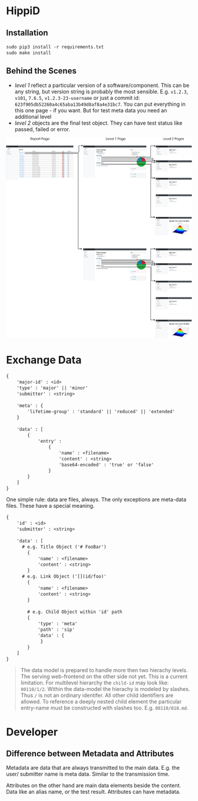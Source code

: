 # HippiD

## Installation

```
sudo pip3 install -r requirements.txt
sudo make install
```

## Behind the Scenes

- *level 1* reflect a particular version of a software/component. This can be
	any string, but version string is probably the most sensible. E.g. `v1.2.3`,
	`v101`, `7.6.5`, `v1.2.3-23-username` or just a commit id:
	`623f905db52260a4c65aba13b49d8af8a4e31bc7`. You can put everything in this
	one page - if you want. But for test meta data you need an additional level
- *level 2* objects are the final test object. They can have test status like
	passed, failed or error.

![level hierarchy](doc/images/level-hierarchy.png)

# Exchange Data

```
{
	'major-id' : <id>
	'type' : 'major' || 'minor'
	'submitter' : <string>
	
	'meta' : {
		'lifetime-group' : 'standard' || 'reduced' || 'extended'
	}

	'data' : [
		{
			'entry' :
				{
					'name' : <filename>
					'content' : <string>
					'base64-encoded' : 'true' or 'false'
				}
		}
	]
}
```

One simple rule: data are files, always. The only exceptions are meta-data
files. These have a special meaning.

```
{
	'id' : <id>
	'submitter' : <string>
	
	'data' : [
	  # e.g. Title Object ('# FooBar')
		{
			'name' : <filename>
			'content' : <string>
		}
	  # e.g. Link Object ('[](id/foo)'
		{
			'name' : <filename>
			'content' : <string>
		}

		# e.g. Child Object within 'id' path
		{
			'type' : 'meta'
			'path' : 'sip'
			'data' : {
			 }
		}
	]
}
```

> The data model is prepared to handle more then two hierachy levels. The
> serving web-frontend on the other side not yet. This is a current limitation.
> For multilevel hierarchy the `child-id` may look like: `00110/1/2`. Within
> the data-model the hierachy is modeled by slashes. Thus `/` is not an
> ordinary identifer. All other child identifiers are allowed. To reference a
> deeply nested child element the particular entry-name must be constructed with
> slashes too. E.g. `00110/010.md`.

# Developer

## Difference between Metadata and Attributes

Metadata are data that are always transmitted to the main data. E.g. the user/
submitter name is meta data. Similar to the transmission time.

Attributes on the other hand are main data elements beside the content. Data
like an alias name, or the test result. Attributes can have metadata.
